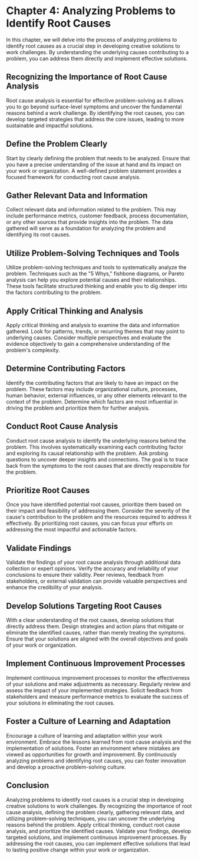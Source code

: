Chapter 4: Analyzing Problems to Identify Root Causes
=====================================================

In this chapter, we will delve into the process of analyzing problems to identify root causes as a crucial step in developing creative solutions to work challenges. By understanding the underlying causes contributing to a problem, you can address them directly and implement effective solutions.

Recognizing the Importance of Root Cause Analysis
-------------------------------------------------

Root cause analysis is essential for effective problem-solving as it allows you to go beyond surface-level symptoms and uncover the fundamental reasons behind a work challenge. By identifying the root causes, you can develop targeted strategies that address the core issues, leading to more sustainable and impactful solutions.

Define the Problem Clearly
--------------------------

Start by clearly defining the problem that needs to be analyzed. Ensure that you have a precise understanding of the issue at hand and its impact on your work or organization. A well-defined problem statement provides a focused framework for conducting root cause analysis.

Gather Relevant Data and Information
------------------------------------

Collect relevant data and information related to the problem. This may include performance metrics, customer feedback, process documentation, or any other sources that provide insights into the problem. The data gathered will serve as a foundation for analyzing the problem and identifying its root causes.

Utilize Problem-Solving Techniques and Tools
--------------------------------------------

Utilize problem-solving techniques and tools to systematically analyze the problem. Techniques such as the "5 Whys," fishbone diagrams, or Pareto analysis can help you explore potential causes and their relationships. These tools facilitate structured thinking and enable you to dig deeper into the factors contributing to the problem.

Apply Critical Thinking and Analysis
------------------------------------

Apply critical thinking and analysis to examine the data and information gathered. Look for patterns, trends, or recurring themes that may point to underlying causes. Consider multiple perspectives and evaluate the evidence objectively to gain a comprehensive understanding of the problem's complexity.

Determine Contributing Factors
------------------------------

Identify the contributing factors that are likely to have an impact on the problem. These factors may include organizational culture, processes, human behavior, external influences, or any other elements relevant to the context of the problem. Determine which factors are most influential in driving the problem and prioritize them for further analysis.

Conduct Root Cause Analysis
---------------------------

Conduct root cause analysis to identify the underlying reasons behind the problem. This involves systematically examining each contributing factor and exploring its causal relationship with the problem. Ask probing questions to uncover deeper insights and connections. The goal is to trace back from the symptoms to the root causes that are directly responsible for the problem.

Prioritize Root Causes
----------------------

Once you have identified potential root causes, prioritize them based on their impact and feasibility of addressing them. Consider the severity of the cause's contribution to the problem and the resources required to address it effectively. By prioritizing root causes, you can focus your efforts on addressing the most impactful and actionable factors.

Validate Findings
-----------------

Validate the findings of your root cause analysis through additional data collection or expert opinions. Verify the accuracy and reliability of your conclusions to ensure their validity. Peer reviews, feedback from stakeholders, or external validation can provide valuable perspectives and enhance the credibility of your analysis.

Develop Solutions Targeting Root Causes
---------------------------------------

With a clear understanding of the root causes, develop solutions that directly address them. Design strategies and action plans that mitigate or eliminate the identified causes, rather than merely treating the symptoms. Ensure that your solutions are aligned with the overall objectives and goals of your work or organization.

Implement Continuous Improvement Processes
------------------------------------------

Implement continuous improvement processes to monitor the effectiveness of your solutions and make adjustments as necessary. Regularly review and assess the impact of your implemented strategies. Solicit feedback from stakeholders and measure performance metrics to evaluate the success of your solutions in eliminating the root causes.

Foster a Culture of Learning and Adaptation
-------------------------------------------

Encourage a culture of learning and adaptation within your work environment. Embrace the lessons learned from root cause analysis and the implementation of solutions. Foster an environment where mistakes are viewed as opportunities for growth and improvement. By continuously analyzing problems and identifying root causes, you can foster innovation and develop a proactive problem-solving culture.

Conclusion
----------

Analyzing problems to identify root causes is a crucial step in developing creative solutions to work challenges. By recognizing the importance of root cause analysis, defining the problem clearly, gathering relevant data, and utilizing problem-solving techniques, you can uncover the underlying reasons behind the problem. Apply critical thinking, conduct root cause analysis, and prioritize the identified causes. Validate your findings, develop targeted solutions, and implement continuous improvement processes. By addressing the root causes, you can implement effective solutions that lead to lasting positive change within your work or organization.
